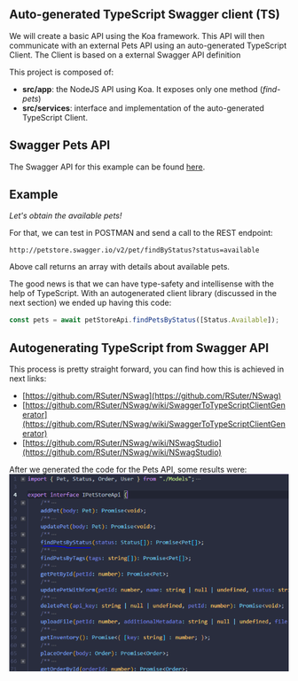 ## Auto-generated TypeScript Swagger client (TS)

We will create a basic API using the Koa framework. This API will then communicate with an external Pets API using an auto-generated TypeScript Client. The Client is based on a external Swagger API definition

This project is composed of:

- **src/app**: the NodeJS API using Koa. It exposes only one method (*find-pets*)
- **src/services**: interface and implementation of the auto-generated TypeScript Client.

## Swagger Pets API

The Swagger API for this example can be found [here](https://petstore.swagger.io/v2/swagger.json).

## Example

*Let's obtain the available pets!*

For that, we can test in POSTMAN and send a call to the REST endpoint:
```
http://petstore.swagger.io/v2/pet/findByStatus?status=available
```

Above call returns an array with details about available pets.

The good news is that we can have type-safety and intellisense with the help of TypeScript. With an autogenerated client library (discussed in the next section) we ended up having this code:
```javascript
const pets = await petStoreApi.findPetsByStatus([Status.Available]);
```

## Autogenerating TypeScript from Swagger API

This process is pretty straight forward, you can find how this is achieved in next links:
- [https://github.com/RSuter/NSwag](https://github.com/RSuter/NSwag)
- [https://github.com/RSuter/NSwag/wiki/SwaggerToTypeScriptClientGenerator](https://github.com/RSuter/NSwag/wiki/SwaggerToTypeScriptClientGenerator)
- [https://github.com/RSuter/NSwag/wiki/NSwagStudio](https://github.com/RSuter/NSwag/wiki/NSwagStudio)

After we generated the code for the Pets API, some results were:
![IPetStoreApi](https://github.com/JordyBaylac/typescript-from-swagger/blob/master/autogenerated-preview.PNG)